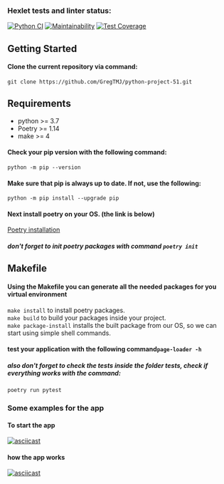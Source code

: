 ### Hexlet tests and linter status:
[![Python CI](https://github.com/GregTMJ/python-project-51/actions/workflows/app-check.yml/badge.svg?branch=main)](https://github.com/Gregtmj/python-project-51/actions/workflows/app-check.yml)
[![Maintainability](https://api.codeclimate.com/v1/badges/118fe8412d2e28e6e733/maintainability)](https://codeclimate.com/github/GregTMJ/page-loader/maintainability)
[![Test Coverage](https://api.codeclimate.com/v1/badges/118fe8412d2e28e6e733/test_coverage)](https://codeclimate.com/github/GregTMJ/page-loader/test_coverage)


## Getting Started

#### Clone the current repository via command:
```git clone https://github.com/GregTMJ/python-project-51.git```

## Requirements
* python >= 3.7
* Poetry >= 1.14
* make >= 4

#### Check your pip version with the following command:
```python -m pip --version```

#### Make sure that pip is always up to date. If not, use the following:
```python -m pip install --upgrade pip```

#### Next install poetry on your OS. (the link is below)
[Poetry installation](https://python-poetry.org/docs/)
##### don't forget to init poetry packages with command ```poetry init```


## Makefile

#### Using the Makefile you can generate all the needed packages for you virtual environment
```make install``` to install poetry packages. \
```make build``` to build your packages inside your project. \
```make package-install``` installs the built package from our OS, so we can start using simple shell commands.

#### test your application with the following command```page-loader -h```
##### also don't forget to check the tests inside the folder tests, check if everything works with the command: 
```poetry run pytest```

### Some examples for the app
#### To start the app 
[![asciicast](https://asciinema.org/a/533726.svg)](https://asciinema.org/a/533726)

#### how the app works
[![asciicast](https://asciinema.org/a/533727.svg)](https://asciinema.org/a/533727)